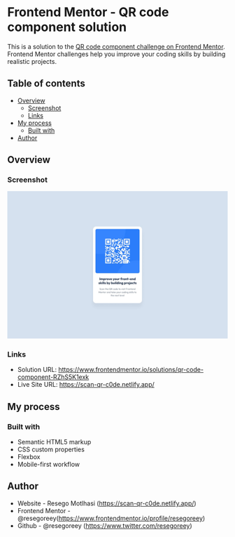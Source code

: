 # Frontend Mentor - QR code component solution

This is a solution to the [QR code component challenge on Frontend Mentor](https://www.frontendmentor.io/challenges/qr-code-component-iux_sIO_H). Frontend Mentor challenges help you improve your coding skills by building realistic projects. 

## Table of contents

- [Overview](#overview)
  - [Screenshot](#screenshot)
  - [Links](#links)
- [My process](#my-process)
  - [Built with](#built-with)
- [Author](#author)


## Overview

### Screenshot

![alt text](design/desktop-design.jpg)



### Links

- Solution URL: https://www.frontendmentor.io/solutions/qr-code-component-RZhS5K1exk
- Live Site URL: https://scan-qr-c0de.netlify.app/

## My process

### Built with

- Semantic HTML5 markup
- CSS custom properties
- Flexbox
- Mobile-first workflow


## Author

- Website - Resego Motlhasi (https://scan-qr-c0de.netlify.app/)
- Frontend Mentor - @resegoreey(https://www.frontendmentor.io/profile/resegoreey)
- Github - @resegoreey (https://www.twitter.com/resegoreey)


